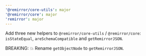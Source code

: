 ```yaml
---
'@remirror/core-utils': major
'@remirror/core': major
'remirror': major
---
```


Add three new helpers to `@remirror/core-utils` / `@remirror/core`: `isStateEqual`, `areSchemaCompatible` and `getRemirrorJSON`.

BREAKING: 💥 Rename `getObjectNode` to `getRemirrorJSON`.
